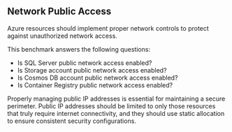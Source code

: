 ## Network Public Access

Azure resources should implement proper network controls to protect against unauthorized network access.

This benchmark answers the following questions:

- Is SQL Server public network access enabled?
- Is Storage account public network access enabled?
- Is Cosmos DB account public network access enabled?
- Is Container Registry public network access enabled?

Properly managing public IP addresses is essential for maintaining a secure perimeter. Public IP addresses should be limited to only those resources that truly require internet connectivity, and they should use static allocation to ensure consistent security configurations. 